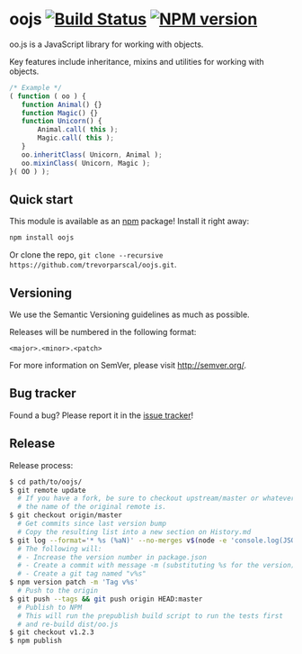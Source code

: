 oojs [![Build Status](https://travis-ci.org/trevorparscal/oojs.png)](https://travis-ci.org/trevorparscal/oojs) [![NPM version](https://badge.fury.io/js/oojs.png)](https://badge.fury.io/js/oojs)
=================

oo.js is a JavaScript library for working with objects.

Key features include inheritance, mixins and utilities for working with objects.

 ```javascript
/* Example */
( function ( oo ) {
    function Animal() {}
    function Magic() {}
    function Unicorn() {
        Animal.call( this );
        Magic.call( this );
    }
    oo.inheritClass( Unicorn, Animal );
    oo.mixinClass( Unicorn, Magic );
}( OO ) );
 ```

Quick start
----------

This module is available as an [npm](https://npmjs.org/) package! Install it right away:
```bash
npm install oojs
```

Or clone the repo, `git clone --recursive https://github.com/trevorparscal/oojs.git`.

Versioning
----------

We use the Semantic Versioning guidelines as much as possible.

Releases will be numbered in the following format:

`<major>.<minor>.<patch>`

For more information on SemVer, please visit http://semver.org/.

Bug tracker
-----------

Found a bug? Please report it in the [issue tracker](https://github.com/trevorparscal/oojs/issues)!

Release
----------

Release process:

```bash
$ cd path/to/oojs/
$ git remote update
  # If you have a fork, be sure to checkout upstream/master or whatever
  # the name of the original remote is.
$ git checkout origin/master
  # Get commits since last version bump
  # Copy the resulting list into a new section on History.md
$ git log --format='* %s (%aN)' --no-merges v$(node -e 'console.log(JSON.parse(require("fs").readFileSync("package.json")).version);')...HEAD
  # The following will:
  # - Increase the version number in package.json
  # - Create a commit with message -m (substituting %s for the version)
  # - Create a git tag named "v%s"
$ npm version patch -m 'Tag v%s'
  # Push to the origin
$ git push --tags && git push origin HEAD:master
  # Publish to NPM
  # This will run the prepublish build script to run the tests first
  # and re-build dist/oo.js
$ git checkout v1.2.3
$ npm publish
```
